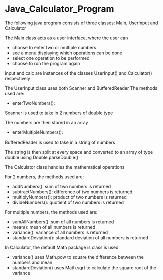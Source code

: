 # Java_Calculator_Program
The following java program consists of three classes: Main, UserInput and Calculator

The Main class acts as a user interface, where the user can
- choose to enter two or multiple numbers
- see a menu displaying which operations can be done
- select one operation to be performed
- choose to run the program again

input and calc are instances of the classes UserInput() and Calculator() respectively

The UserInput class uses both Scanner and BufferedReader
The methods used are:
- enterTwoNumbers():
 
Scanner is used to take in 2 numbers of double type

The numbers are then stored in an array

- enterMultipleNumbers(): 

BufferedReader is used to take in a string of numbers

The string is then split at every space and converted to an array of type double using Double.parseDouble()

The Calculator class handles the mathematical operations

For 2 numbers, the methods used are:
- addNumbers(): sum of two numbers is returned
- subtractNumbers(): difference of two numbers is returned
- multiplyNumbers(): product of two numbers is returned
- divideNumbers(): quotient of two numbers is returned

For multiple numbers, the methods used are:
- sumAllNumbers(): sum of all numbers is returned
- mean(): mean of all numbers is returned
- variance(): variance of all numbers is returned
- standardDeviation(): standard deviation of all numbers is returned

In Calculator, the default Math package is class is used
- variance() uses Math.pow to square the difference between the numbers and mean
- standardDeviation() uses Math.sqrt to calculate the square root of the variance
